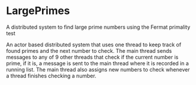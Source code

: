 # LargePrimes
A distributed system to find large prime numbers using the Fermat primality test

An actor based distributed system that uses one thread to keep track of found primes and the next number to check. The main thread sends messages to any of 9 other threads that check if the current number is prime, if it is, a message is sent to the main thread where it is recorded in a running list. The main thread also assigns new numbers to check whenever a thread finishes checking a number.
